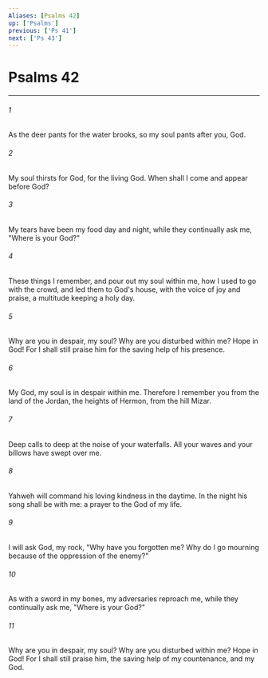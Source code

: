 ```yaml
---
Aliases: [Psalms 42]
up: ['Psalms']
previous: ['Ps 41']
next: ['Ps 43']
---
```

# Psalms 42
***





###### 1 

As the deer pants for the water brooks, so my soul pants after you, God. 



###### 2 

My soul thirsts for God, for the living God. When shall I come and appear before God? 



###### 3 

My tears have been my food day and night, while they continually ask me, "Where is your God?" 



###### 4 

These things I remember, and pour out my soul within me, how I used to go with the crowd, and led them to God's house, with the voice of joy and praise, a multitude keeping a holy day. 



###### 5 

Why are you in despair, my soul? Why are you disturbed within me? Hope in God! For I shall still praise him for the saving help of his presence. 



###### 6 

My God, my soul is in despair within me. Therefore I remember you from the land of the Jordan, the heights of Hermon, from the hill Mizar. 



###### 7 

Deep calls to deep at the noise of your waterfalls. All your waves and your billows have swept over me. 



###### 8 

Yahweh will command his loving kindness in the daytime. In the night his song shall be with me: a prayer to the God of my life. 



###### 9 

I will ask God, my rock, "Why have you forgotten me? Why do I go mourning because of the oppression of the enemy?" 



###### 10 

As with a sword in my bones, my adversaries reproach me, while they continually ask me, "Where is your God?" 



###### 11 

Why are you in despair, my soul? Why are you disturbed within me? Hope in God! For I shall still praise him, the saving help of my countenance, and my God.
